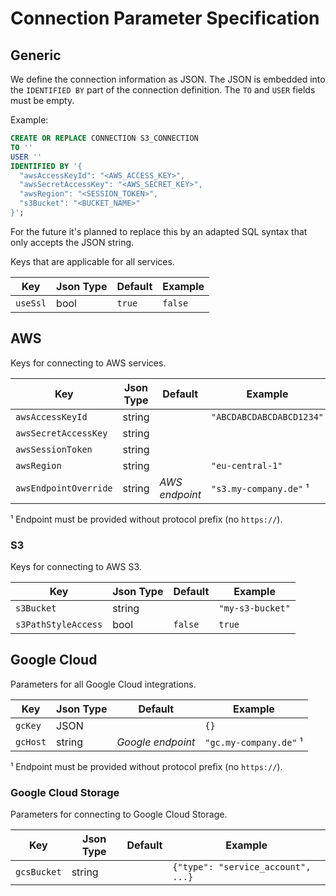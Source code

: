 # Connection Parameter Specification

## Generic

We define the connection information as JSON. The JSON is embedded into the `IDENTIFIED BY` part of the connection definition. The `TO` and `USER` fields must be empty.

Example:

```sql
CREATE OR REPLACE CONNECTION S3_CONNECTION
TO ''
USER ''
IDENTIFIED BY '{
  "awsAccessKeyId": "<AWS_ACCESS_KEY>",
  "awsSecretAccessKey": "<AWS_SECRET_KEY>",
  "awsRegion": "<SESSION_TOKEN>",
  "s3Bucket": "<BUCKET_NAME>"
}';
```

For the future it's planned to replace this by an adapted SQL syntax that only accepts the JSON string.

Keys that are applicable for all services.

| Key      | Json Type | Default | Example |
|----------|-----------|---------|---------|
| `useSsl` | bool      | `true`  | `false` |

## AWS

Keys for connecting to AWS services.

| Key                   | Json Type | Default        | Example                  |
|-----------------------|-----------|----------------|--------------------------|
| `awsAccessKeyId`      | string    |                | `"ABCDABCDABCDABCD1234"` |
| `awsSecretAccessKey`  | string    |                |                          |
| `awsSessionToken`     | string    |                |                          |
| `awsRegion`           | string    |                | `"eu-central-1"`         |
| `awsEndpointOverride` | string    | _AWS endpoint_ | `"s3.my-company.de"` ¹   |

¹ Endpoint must be provided without protocol prefix (no `https://`).

### S3

Keys for connecting to AWS S3.

| Key                 | Json Type | Default | Example          |
|---------------------|-----------|---------|------------------|
| `s3Bucket`          | string    |         | `"my-s3-bucket"` |
| `s3PathStyleAccess` | bool      | `false` | `true`           |

## Google Cloud

Parameters for all Google Cloud integrations.

| Key      | Json Type | Default           | Example                |
|----------|-----------|-------------------|------------------------|
| `gcKey`  | JSON      |                   | `{}`                   |
| `gcHost` | string    | _Google endpoint_ | `"gc.my-company.de"` ¹ |

¹ Endpoint must be provided without protocol prefix (no `https://`).

### Google Cloud Storage

Parameters for connecting to Google Cloud Storage.

| Key         | Json Type | Default | Example                            |
|-------------|-----------|---------|------------------------------------|
| `gcsBucket` | string    |         | `{"type": "service_account", ...}` |
